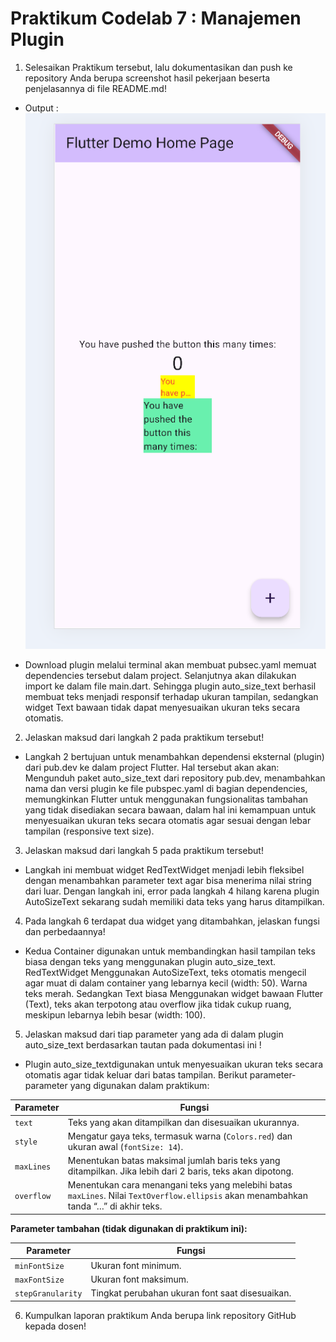 # Praktikum Codelab 7 : Manajemen Plugin

1. Selesaikan Praktikum tersebut, lalu dokumentasikan dan push ke repository Anda berupa screenshot hasil pekerjaan beserta penjelasannya di file README.md!
- Output : 
<img src="img/prak1.png"> <br>

- Download plugin melalui terminal akan membuat pubsec.yaml memuat dependencies tersebut dalam project. Selanjutnya akan dilakukan import ke dalam file main.dart. Sehingga plugin auto_size_text berhasil membuat teks menjadi responsif terhadap ukuran tampilan, sedangkan widget Text bawaan tidak dapat menyesuaikan ukuran teks secara otomatis.

2. Jelaskan maksud dari langkah 2 pada praktikum tersebut!
- Langkah 2 bertujuan untuk menambahkan dependensi eksternal (plugin) dari pub.dev ke dalam project Flutter. Hal tersebut akan akan: Mengunduh paket auto_size_text dari repository pub.dev, menambahkan nama dan versi plugin ke file pubspec.yaml di bagian dependencies, memungkinkan Flutter untuk menggunakan fungsionalitas tambahan yang tidak disediakan secara bawaan, dalam hal ini kemampuan untuk menyesuaikan ukuran teks secara otomatis agar sesuai dengan lebar tampilan (responsive text size).

3. Jelaskan maksud dari langkah 5 pada praktikum tersebut!
- Langkah ini membuat widget RedTextWidget menjadi lebih fleksibel dengan menambahkan parameter text agar bisa menerima nilai string dari luar. Dengan langkah ini, error pada langkah 4 hilang karena plugin AutoSizeText sekarang sudah memiliki data teks yang harus ditampilkan.

4. Pada langkah 6 terdapat dua widget yang ditambahkan, jelaskan fungsi dan perbedaannya!
- Kedua Container digunakan untuk membandingkan hasil tampilan teks biasa dengan teks yang menggunakan plugin auto_size_text. RedTextWidget Menggunakan AutoSizeText, teks otomatis mengecil agar muat di dalam container yang lebarnya kecil (width: 50). Warna teks merah. Sedangkan Text biasa Menggunakan widget bawaan Flutter (Text), teks akan terpotong atau overflow jika tidak cukup ruang, meskipun lebarnya lebih besar (width: 100).

5. Jelaskan maksud dari tiap parameter yang ada di dalam plugin auto_size_text berdasarkan tautan pada dokumentasi ini !
- Plugin auto_size_textdigunakan untuk menyesuaikan ukuran teks secara otomatis agar tidak keluar dari batas tampilan. Berikut parameter-parameter yang digunakan dalam praktikum:

| Parameter | Fungsi |
|------------|--------|
| `text` | Teks yang akan ditampilkan dan disesuaikan ukurannya. |
| `style` | Mengatur gaya teks, termasuk warna (`Colors.red`) dan ukuran awal (`fontSize: 14`). |
| `maxLines` | Menentukan batas maksimal jumlah baris teks yang ditampilkan. Jika lebih dari 2 baris, teks akan dipotong. |
| `overflow` | Menentukan cara menangani teks yang melebihi batas `maxLines`. Nilai `TextOverflow.ellipsis` akan menambahkan tanda “…” di akhir teks. |

**Parameter tambahan (tidak digunakan di praktikum ini):**

| Parameter | Fungsi |
|------------|--------|
| `minFontSize` | Ukuran font minimum. |
| `maxFontSize` | Ukuran font maksimum. |
| `stepGranularity` | Tingkat perubahan ukuran font saat disesuaikan. |

6. Kumpulkan laporan praktikum Anda berupa link repository GitHub kepada dosen!